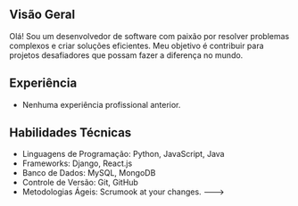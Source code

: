 

## Visão Geral

Olá! Sou um desenvolvedor de software com paixão por resolver problemas complexos e criar soluções eficientes. Meu objetivo é contribuir para projetos desafiadores que possam fazer a diferença no mundo.

## Experiência

- Nenhuma experiência profissional anterior.

## Habilidades Técnicas

- Linguagens de Programação: Python, JavaScript, Java
- Frameworks: Django, React.js
- Banco de Dados: MySQL, MongoDB
- Controle de Versão: Git, GitHub
- Metodologias Ágeis: Scrumook at your changes.
--->

